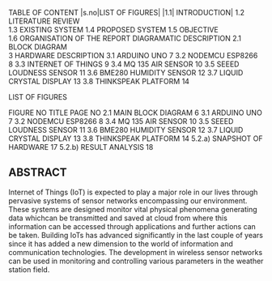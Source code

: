 TABLE OF CONTENT
|s.no|LIST OF FIGURES| 
	|1.1| INTRODUCTION|
	1.2 LITERATURE REVIEW	
	1.3 EXISTING SYSTEM	
	1.4 PROPOSED SYSTEM
	1.5 OBJECTIVE	
	1.6 ORGANISATION OF THE REPORT
	DIAGRAMATIC DESCRIPTION	
	2.1 BLOCK DIAGRAM	
3	HARDWARE DESCRIPTION
	3.1 ARDUINO UNO	7
	3.2 NODEMCU ESP8266	8
	3.3 INTERNET OF THINGS	9
	3.4 MQ 135 AIR SENSOR	10
	3.5 SEEED LOUDNESS SENSOR	11
	3.6 BME280 HUMIDITY SENSOR	12
	3.7 LIQUID CRYSTAL DISPLAY	13
	3.8 THINKSPEAK PLATFORM	14


LIST OF FIGURES


FIGURE NO	TITLE	PAGE NO
2.1	MAIN BLOCK DIAGRAM	6
3.1	ARDUINO UNO	7
3.2	NODEMCU ESP8266	8
3.4	MQ 135 AIR SENSOR	10
3.5	SEEED LOUDNESS SENSOR	11
3.6	BME280 HUMIDITY SENSOR	12
3.7	LIQUID CRYSTAL DISPLAY	13
3.8	THINKSPEAK PLATFORM	14
5.2.a)	SNAPSHOT OF HARDWARE	17
5.2.b)	RESULT ANALYSIS	18

## ABSTRACT

 Internet of Things (IoT) is expected to play a major role in our lives through pervasive systems of sensor networks encompassing our environment. These systems are designed
monitor vital physical phenomena generating data whichcan be transmitted and saved at cloud from where this information can be accessed through applications and further actions can be taken. Building IoTs has advanced significantly in the last couple of years since it has added a new dimension to the world of information and communication technologies. The development in wireless sensor networks can be used in monitoring and controlling various parameters in the weather station field. 


